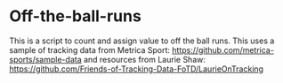 # Off-the-ball-runs
This is a script to count and assign value to off the ball runs. This uses a sample of tracking data from Metrica Sport: https://github.com/metrica-sports/sample-data and resources from Laurie Shaw: https://github.com/Friends-of-Tracking-Data-FoTD/LaurieOnTracking
